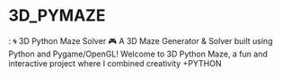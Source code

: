 # 3D_PYMAZE
:  🌀 3D Python Maze Solver 🎮 A 3D Maze Generator &amp; Solver built using Python and Pygame/OpenGL! Welcome to 3D Python Maze, a fun and interactive project where I combined creativity +PYTHON
